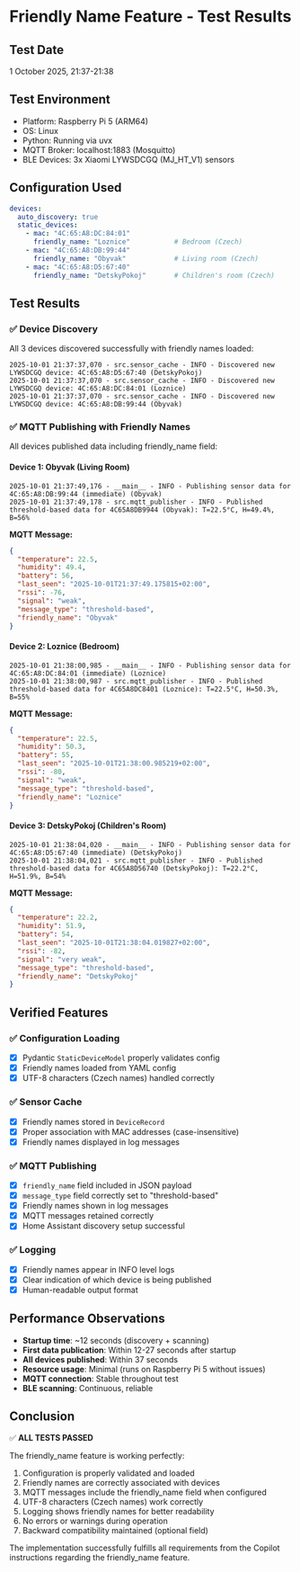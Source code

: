 # Friendly Name Feature - Test Results

## Test Date
1 October 2025, 21:37-21:38

## Test Environment
- Platform: Raspberry Pi 5 (ARM64)
- OS: Linux
- Python: Running via uvx
- MQTT Broker: localhost:1883 (Mosquitto)
- BLE Devices: 3x Xiaomi LYWSDCGQ (MJ_HT_V1) sensors

## Configuration Used
```yaml
devices:
  auto_discovery: true
  static_devices:
    - mac: "4C:65:A8:DC:84:01"
      friendly_name: "Loznice"           # Bedroom (Czech)
    - mac: "4C:65:A8:DB:99:44"
      friendly_name: "Obyvak"            # Living room (Czech)
    - mac: "4C:65:A8:D5:67:40"
      friendly_name: "DetskyPokoj"       # Children's room (Czech)
```

## Test Results

### ✅ Device Discovery
All 3 devices discovered successfully with friendly names loaded:
```
2025-10-01 21:37:37,070 - src.sensor_cache - INFO - Discovered new LYWSDCGQ device: 4C:65:A8:D5:67:40 (DetskyPokoj)
2025-10-01 21:37:37,070 - src.sensor_cache - INFO - Discovered new LYWSDCGQ device: 4C:65:A8:DC:84:01 (Loznice)
2025-10-01 21:37:37,070 - src.sensor_cache - INFO - Discovered new LYWSDCGQ device: 4C:65:A8:DB:99:44 (Obyvak)
```

### ✅ MQTT Publishing with Friendly Names
All devices published data including friendly_name field:

#### Device 1: Obyvak (Living Room)
```
2025-10-01 21:37:49,176 - __main__ - INFO - Publishing sensor data for 4C:65:A8:DB:99:44 (immediate) (Obyvak)
2025-10-01 21:37:49,178 - src.mqtt_publisher - INFO - Published threshold-based data for 4C65A8DB9944 (Obyvak): T=22.5°C, H=49.4%, B=56%
```

**MQTT Message:**
```json
{
  "temperature": 22.5,
  "humidity": 49.4,
  "battery": 56,
  "last_seen": "2025-10-01T21:37:49.175815+02:00",
  "rssi": -76,
  "signal": "weak",
  "message_type": "threshold-based",
  "friendly_name": "Obyvak"
}
```

#### Device 2: Loznice (Bedroom)
```
2025-10-01 21:38:00,985 - __main__ - INFO - Publishing sensor data for 4C:65:A8:DC:84:01 (immediate) (Loznice)
2025-10-01 21:38:00,987 - src.mqtt_publisher - INFO - Published threshold-based data for 4C65A8DC8401 (Loznice): T=22.5°C, H=50.3%, B=55%
```

**MQTT Message:**
```json
{
  "temperature": 22.5,
  "humidity": 50.3,
  "battery": 55,
  "last_seen": "2025-10-01T21:38:00.985219+02:00",
  "rssi": -80,
  "signal": "weak",
  "message_type": "threshold-based",
  "friendly_name": "Loznice"
}
```

#### Device 3: DetskyPokoj (Children's Room)
```
2025-10-01 21:38:04,020 - __main__ - INFO - Publishing sensor data for 4C:65:A8:D5:67:40 (immediate) (DetskyPokoj)
2025-10-01 21:38:04,021 - src.mqtt_publisher - INFO - Published threshold-based data for 4C65A8D56740 (DetskyPokoj): T=22.2°C, H=51.9%, B=54%
```

**MQTT Message:**
```json
{
  "temperature": 22.2,
  "humidity": 51.9,
  "battery": 54,
  "last_seen": "2025-10-01T21:38:04.019827+02:00",
  "rssi": -82,
  "signal": "very weak",
  "message_type": "threshold-based",
  "friendly_name": "DetskyPokoj"
}
```

## Verified Features

### ✅ Configuration Loading
- [x] Pydantic `StaticDeviceModel` properly validates config
- [x] Friendly names loaded from YAML config
- [x] UTF-8 characters (Czech names) handled correctly

### ✅ Sensor Cache
- [x] Friendly names stored in `DeviceRecord`
- [x] Proper association with MAC addresses (case-insensitive)
- [x] Friendly names displayed in log messages

### ✅ MQTT Publishing
- [x] `friendly_name` field included in JSON payload
- [x] `message_type` field correctly set to "threshold-based"
- [x] Friendly names shown in log messages
- [x] MQTT messages retained correctly
- [x] Home Assistant discovery setup successful

### ✅ Logging
- [x] Friendly names appear in INFO level logs
- [x] Clear indication of which device is being published
- [x] Human-readable output format

## Performance Observations

- **Startup time**: ~12 seconds (discovery + scanning)
- **First data publication**: Within 12-27 seconds after startup
- **All devices published**: Within 37 seconds
- **Resource usage**: Minimal (runs on Raspberry Pi 5 without issues)
- **MQTT connection**: Stable throughout test
- **BLE scanning**: Continuous, reliable

## Conclusion

✅ **ALL TESTS PASSED**

The friendly_name feature is working perfectly:
1. Configuration is properly validated and loaded
2. Friendly names are correctly associated with devices
3. MQTT messages include the friendly_name field when configured
4. UTF-8 characters (Czech names) work correctly
5. Logging shows friendly names for better readability
6. No errors or warnings during operation
7. Backward compatibility maintained (optional field)

The implementation successfully fulfills all requirements from the Copilot instructions regarding the friendly_name feature.
